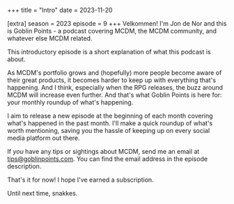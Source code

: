 +++
title = "Intro"
date = 2023-11-20

[extra]
season = 2023
episode = 9
+++
Velkommen! I'm Jon de Nor and this is Goblin Points - a podcast covering MCDM, the MCDM community, and whatever else MCDM related.

This introductory episode is a short explanation of what this podcast is about.

As MCDM's portfolio grows and (hopefully) more people become aware of their great products, it becomes harder to keep up with everything that's happening. And I think, especially when the RPG releases, the buzz around MCDM will increase even further. And that's what Goblin Points is here for: your monthly roundup of what's happening.

I aim to release a new episode at the beginning of each month covering what's happened in the past month. I'll make a quick roundup of what's worth mentioning, saving you the hassle of keeping up on every social media platform out there.

If _you_ have any tips or sightings about MCDM, send me an email at tips@goblinpoints.com. You can find the email address in the episode description.

That's it for now! I hope I've earned a subscription.

Until next time, snakkes.
